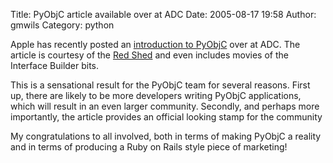 Title: PyObjC article available over at ADC
Date: 2005-08-17 19:58
Author: gmwils
Category: python

Apple has recently posted an [introduction to PyObjC][] over at ADC. The
article is courtesy of the [Red Shed][] and even includes movies of the
Interface Builder bits.

This is a sensational result for the PyObjC team for several reasons.
First up, there are likely to be more developers writing PyObjC
applications, which will result in an even larger community. Secondly,
and perhaps more importantly, the article provides an official looking
stamp for the community

My congratulations to all involved, both in terms of making PyObjC a
reality and in terms of producing a Ruby on Rails style piece of
marketing!

  [introduction to PyObjC]: http://developer.apple.com/cocoa/pyobjc.html
  [Red Shed]: http://rentzsch.com/links/adcPyObjC
